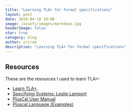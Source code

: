 ```yaml
---
title: "Learning TLA+ for formal specifications"
layout: post
date: 2019-04-18 10:00
image: /assets/images/markdown.jpg
headerImage: false
star: true
category: blog
author: sriram
description: "Learning TLA+ for formal specifications"
---
```



## Resources
These are the resources I used to learn TLA+:
- [Learn TLA+](https://learntla.com/introduction/).
- [Specifying Systems: Leslie Lamport](https://lamport.azurewebsites.net/tla/book-02-08-08.pdf)
- [PlusCal User Manual](https://lamport.azurewebsites.net/tla/p-manual.pdf)
- [Pluscal Language (Examples)](https://lamport.azurewebsites.net/pubs/pluscal.pdf)



